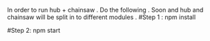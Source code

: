 In order to run hub + chainsaw .
Do the following . Soon and hub and chainsaw will be split in to different modules .
#Step 1 :
npm install

#Step 2:
npm start 
